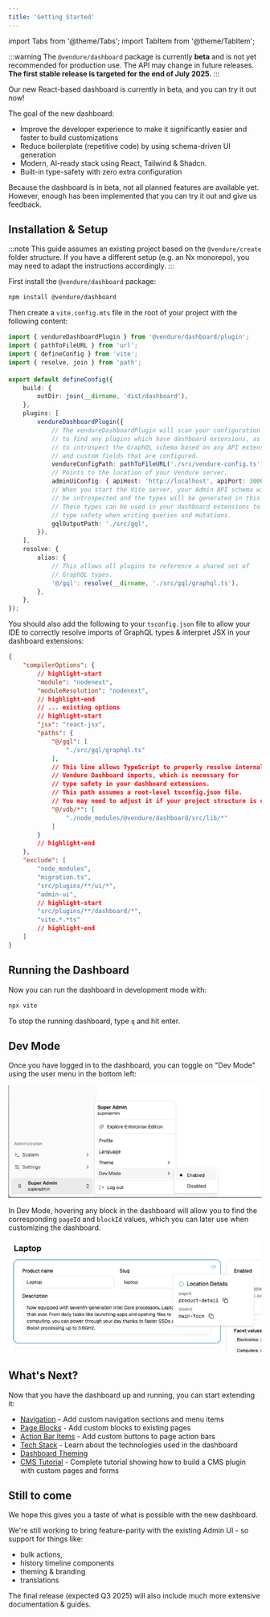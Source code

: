 ```yaml
---
title: 'Getting Started'
---
```


import Tabs from '@theme/Tabs';
import TabItem from '@theme/TabItem';

:::warning
The `@vendure/dashboard` package is currently **beta** and is not yet recommended for production use. The API may change in future releases. **The first stable release is targeted for the end of July 2025.**
:::

Our new React-based dashboard is currently in beta, and you can try it out now!

The goal of the new dashboard:

- Improve the developer experience to make it significantly easier and faster to build customizations
- Reduce boilerplate (repetitive code) by using schema-driven UI generation
- Modern, AI-ready stack using React, Tailwind & Shadcn.
- Built-in type-safety with zero extra configuration

Because the dashboard is in beta, not all planned features are available yet. However, enough has been implemented that
you can try it out and give us feedback.

## Installation & Setup

:::note
This guide assumes an existing project based on the `@vendure/create` folder structure.
If you have a different setup (e.g. an Nx monorepo), you may need to adapt the instructions accordingly.
:::

First install the `@vendure/dashboard` package:

```bash
npm install @vendure/dashboard
```

Then create a `vite.config.mts` file in the root of your project with the following content:

```ts title="vite.config.mts"
import { vendureDashboardPlugin } from '@vendure/dashboard/plugin';
import { pathToFileURL } from 'url';
import { defineConfig } from 'vite';
import { resolve, join } from 'path';

export default defineConfig({
    build: {
        outDir: join(__dirname, 'dist/dashboard'),
    },
    plugins: [
        vendureDashboardPlugin({
            // The vendureDashboardPlugin will scan your configuration in order
            // to find any plugins which have dashboard extensions, as well as
            // to introspect the GraphQL schema based on any API extensions
            // and custom fields that are configured.
            vendureConfigPath: pathToFileURL('./src/vendure-config.ts'),
            // Points to the location of your Vendure server.
            adminUiConfig: { apiHost: 'http://localhost', apiPort: 3000 },
            // When you start the Vite server, your Admin API schema will
            // be introspected and the types will be generated in this location.
            // These types can be used in your dashboard extensions to provide
            // type safety when writing queries and mutations.
            gqlOutputPath: './src/gql',
        }),
    ],
    resolve: {
        alias: {
            // This allows all plugins to reference a shared set of
            // GraphQL types.
            '@/gql': resolve(__dirname, './src/gql/graphql.ts'),
        },
    },
});
```

You should also add the following to your `tsconfig.json` file to allow your IDE
to correctly resolve imports of GraphQL types & interpret JSX in your dashboard extensions:

```json title="tsconfig.json"
{
    "compilerOptions": {
        // highlight-start
        "module": "nodenext",
        "moduleResolution": "nodenext",
        // highlight-end
        // ... existing options
        // highlight-start
        "jsx": "react-jsx",
        "paths": {
            "@/gql": [
                "./src/gql/graphql.ts"
            ],
            // This line allows TypeScript to properly resolve internal
            // Vendure Dashboard imports, which is necessary for
            // type safety in your dashboard extensions.
            // This path assumes a root-level tsconfig.json file.
            // You may need to adjust it if your project structure is different.
            "@/vdb/*": [
                "./node_modules/@vendure/dashboard/src/lib/*"
            ]
        }
        // highlight-end
    },
    "exclude": [
        "node_modules",
        "migration.ts",
        "src/plugins/**/ui/*",
        "admin-ui",
        // highlight-start
        "src/plugins/**/dashboard/*",
        "vite.*.*ts"
        // highlight-end
    ]
}
```

## Running the Dashboard

Now you can run the dashboard in development mode with:

```bash
npx vite
```

To stop the running dashboard, type `q` and hit enter.

## Dev Mode

Once you have logged in to the dashboard, you can toggle on "Dev Mode" using the user menu in the bottom left:

![Dev Mode](./dev-mode.webp)

In Dev Mode, hovering any block in the dashboard will allow you to find the corresponding `pageId` and `blockId` values,
which you can later use when customizing the dashboard.

![Finding the location ids](./location-id.webp)

## What's Next?

Now that you have the dashboard up and running, you can start extending it:

- [Navigation](/guides/extending-the-dashboard/navigation/) - Add custom navigation sections and menu items
- [Page Blocks](/guides/extending-the-dashboard/page-blocks/) - Add custom blocks to existing pages
- [Action Bar Items](/guides/extending-the-dashboard/action-bar-items/) - Add custom buttons to page action bars
- [Tech Stack](/guides/extending-the-dashboard/tech-stack/) - Learn about the technologies used in the dashboard
- [Dashboard Theming](/guides/extending-the-dashboard/themeing)
- [CMS Tutorial](/guides/extending-the-dashboard/cms-tutorial/) - Complete tutorial showing how to build a CMS plugin with custom pages and forms

## Still to come

We hope this gives you a taste of what is possible with the new dashboard.

We're still working to bring feature-parity with the existing Admin UI - so support for things like:

- bulk actions,
- history timeline components
- theming & branding
- translations

The final release (expected Q3 2025) will also include much more extensive documentation & guides.
